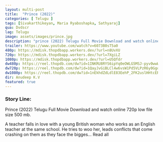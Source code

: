 ```yaml
---
layout: multi-post
title:  "Prince (2022)"
categories: [ Telugu ]
tags: [Sivakarthikeyan, Maria Ryaboshapka, Sathyaraj]
qua: Dvdscr
lag: Telugu
image: assets/images/prince.jpg
description: "prince (2022) Telugu Full Movie Download and watch online 720p low file size 500 mb."
trailer: https://www.youtube.com/watch?v=6073B0sT5a0
480p: https://mdisk.thopdbapp.workers.dev/?url=n8UvXU
720p: https://mdisk.thopdbapp.workers.dev/?url=7XgiLZ
1080p: https://mdisk.thopdbapp.workers.dev/?url=USQfdr
dw480p: https://reel.thopdb.com/dw?id=1INKRU8RYS6ipYq0eOWLG5MSJ-pyv0wwW
dw720p: https://reel.thopdb.com/dw?id=1QayJvGiBLCl4w6vsW1Pd5VLPzR6y0Ggo
dw1080p: https://reel.thopdb.com/dw?id=1nEkhdZdLdlE83EehP_2FK2uslHHtcERk
dir: Anudeep K.V
featured: true
---
```


### Story Line:
Prince (2022) Telugu Full Movie Download and watch online 720p low file size 500 mb.

 A teacher falls in love with a young British woman who works as an English teacher at the same school. He tries to woo her, leads conflicts that come crashing on them as they face the bigges... Read all




